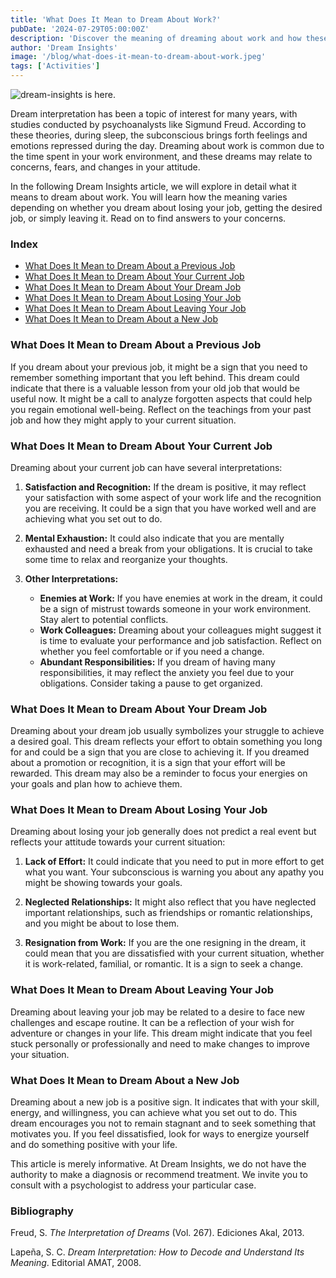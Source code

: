 ```yaml
---
title: 'What Does It Mean to Dream About Work?'
pubDate: '2024-07-29T05:00:00Z'
description: 'Discover the meaning of dreaming about work and how these dreams can reflect your concerns, aspirations, and emotional state.'
author: 'Dream Insights'
image: '/blog/what-does-it-mean-to-dream-about-work.jpeg'
tags: ['Activities']
---
```


![dream-insights is here.](/blog/what-does-it-mean-to-dream-about-work.jpeg)

Dream interpretation has been a topic of interest for many years, with studies conducted by psychoanalysts like Sigmund Freud. According to these theories, during sleep, the subconscious brings forth feelings and emotions repressed during the day. Dreaming about work is common due to the time spent in your work environment, and these dreams may relate to concerns, fears, and changes in your attitude.

In the following Dream Insights article, we will explore in detail what it means to dream about work. You will learn how the meaning varies depending on whether you dream about losing your job, getting the desired job, or simply leaving it. Read on to find answers to your concerns.

### Index

- [What Does It Mean to Dream About a Previous Job](#what-does-it-mean-to-dream-about-a-previous-job)
- [What Does It Mean to Dream About Your Current Job](#what-does-it-mean-to-dream-about-your-current-job)
- [What Does It Mean to Dream About Your Dream Job](#what-does-it-mean-to-dream-about-your-dream-job)
- [What Does It Mean to Dream About Losing Your Job](#what-does-it-mean-to-dream-about-losing-your-job)
- [What Does It Mean to Dream About Leaving Your Job](#what-does-it-mean-to-dream-about-leaving-your-job)
- [What Does It Mean to Dream About a New Job](#what-does-it-mean-to-dream-about-a-new-job)

### What Does It Mean to Dream About a Previous Job

If you dream about your previous job, it might be a sign that you need to remember something important that you left behind. This dream could indicate that there is a valuable lesson from your old job that would be useful now. It might be a call to analyze forgotten aspects that could help you regain emotional well-being. Reflect on the teachings from your past job and how they might apply to your current situation.

### What Does It Mean to Dream About Your Current Job

Dreaming about your current job can have several interpretations:

1. **Satisfaction and Recognition:** If the dream is positive, it may reflect your satisfaction with some aspect of your work life and the recognition you are receiving. It could be a sign that you have worked well and are achieving what you set out to do.

2. **Mental Exhaustion:** It could also indicate that you are mentally exhausted and need a break from your obligations. It is crucial to take some time to relax and reorganize your thoughts.

3. **Other Interpretations:**
   - **Enemies at Work:** If you have enemies at work in the dream, it could be a sign of mistrust towards someone in your work environment. Stay alert to potential conflicts.
   - **Work Colleagues:** Dreaming about your colleagues might suggest it is time to evaluate your performance and job satisfaction. Reflect on whether you feel comfortable or if you need a change.
   - **Abundant Responsibilities:** If you dream of having many responsibilities, it may reflect the anxiety you feel due to your obligations. Consider taking a pause to get organized.

### What Does It Mean to Dream About Your Dream Job

Dreaming about your dream job usually symbolizes your struggle to achieve a desired goal. This dream reflects your effort to obtain something you long for and could be a sign that you are close to achieving it. If you dreamed about a promotion or recognition, it is a sign that your effort will be rewarded. This dream may also be a reminder to focus your energies on your goals and plan how to achieve them.

### What Does It Mean to Dream About Losing Your Job

Dreaming about losing your job generally does not predict a real event but reflects your attitude towards your current situation:

1. **Lack of Effort:** It could indicate that you need to put in more effort to get what you want. Your subconscious is warning you about any apathy you might be showing towards your goals.

2. **Neglected Relationships:** It might also reflect that you have neglected important relationships, such as friendships or romantic relationships, and you might be about to lose them.

3. **Resignation from Work:** If you are the one resigning in the dream, it could mean that you are dissatisfied with your current situation, whether it is work-related, familial, or romantic. It is a sign to seek a change.

### What Does It Mean to Dream About Leaving Your Job

Dreaming about leaving your job may be related to a desire to face new challenges and escape routine. It can be a reflection of your wish for adventure or changes in your life. This dream might indicate that you feel stuck personally or professionally and need to make changes to improve your situation.

### What Does It Mean to Dream About a New Job

Dreaming about a new job is a positive sign. It indicates that with your skill, energy, and willingness, you can achieve what you set out to do. This dream encourages you not to remain stagnant and to seek something that motivates you. If you feel dissatisfied, look for ways to energize yourself and do something positive with your life.

This article is merely informative. At Dream Insights, we do not have the authority to make a diagnosis or recommend treatment. We invite you to consult with a psychologist to address your particular case.

### Bibliography

Freud, S. *The Interpretation of Dreams* (Vol. 267). Ediciones Akal, 2013.

Lapeña, S. C. *Dream Interpretation: How to Decode and Understand Its Meaning*. Editorial AMAT, 2008.
